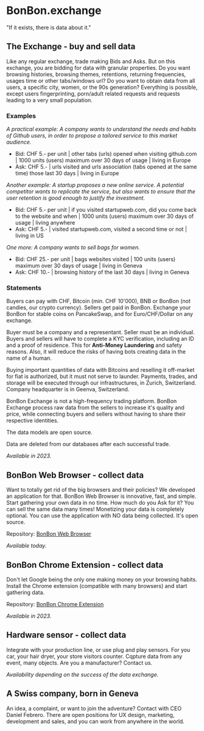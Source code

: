 # BonBon.exchange

"If it exists, there is data about it."

## The Exchange - buy and sell data

Like any regular exchange, trade making Bids and Asks. But on this exchange, you are bidding for data with granular properties. Do you want browsing histories, browsing themes, retentions, returning frequencies, usages time or other tabs/windows url? Do you want to obtain data from all users, a specific city, women, or the 90s generation?
Everything is possible, except users fingerprinting, porn/adult related requests and requests leading to a very small population.

### Examples

_A practical example:_
_A company wants to understand the needs and habits of Github users, in order to propose a tailored service to this market audience._

- Bid: CHF 5.- per unit | other tabs (urls) opened when visiting github.com | 1000 units (users) maximum over 30 days of usage | living in Europe
- Ask: CHF 5.- | urls visited and urls association (tabs opened at the same time) those last 30 days | living in Europe

_Another example:_
_A startup proposes a new online service. A potential competitor wants to replicate the service, but also wants to ensure that the user retention is good enough to justify the investment._

- Bid: CHF 5.- per unit | if you visited startupweb.com, did you come back to the website and when | 1000 units (users) maximum over 30 days of usage | living anywhere
- Ask: CHF 5.- | visited startupweb.com, visited a second time or not | living in US

_One more: A company wants to sell bags for women._

- Bid: CHF 25.- per unit | bags websites visited | 100 units (users) maximum over 30 days of usage | living in Geneva
- Ask: CHF 10.- | browsing history of the last 30 days | living in Geneva

### Statements

Buyers can pay with CHF, Bitcoin (min. CHF 10'000), BNB or BonBon (not candies, our crypto currency). Sellers get paid in BonBon. Exchange your BonBon for stable coins on PancakeSwap, and for Euro/CHF/Dollar on any exchange.

Buyer must be a company and a representant. Seller must be an individual. Buyers and sellers will have to complete a KYC verification, including an ID and a proof of residence. This for **Anti-Money Laundering** and safety reasons. Also, it will reduce the risks of having bots creating data in the name of a human.

Buying important quantities of data with Bitcoins and reselling it off-market for fiat is authorized, but it must not serve to launder. Payments, trades, and storage will be executed through our infrastructures, in Zurich, Switzerland. Company headquarter is in Geenva, Switzerland.

BonBon Exchange is not a high-frequency trading platform. BonBon Exchange process raw data from the sellers to increase it's quality and price, while connecting buyers and sellers without having to share their respective identities.

The data models are open source.

Data are deleted from our databases after each successful trade.

_Available in 2023._

## BonBon Web Browser - collect data

Want to totally get rid of the big browsers and their policies? We developed an application for that. BonBon Web Browser is innovative, fast, and simple. Start gathering your own data in no time. How much do you Ask for it? You can sell the same data many times!
Monetizing your data is completely optional. You can use the application with NO data being collected. It's open source.

Repository: [BonBon Web Browser](https://github.com/BonBon-exchange/bonbon-web-browser)

_Available today._

## BonBon Chrome Extension - collect data

Don't let Google being the only one making money on your browsing habits. Install the Chrome extension (compatible with many browsers) and start gathering data.

Repository: [BonBon Chrome Extension](https://github.com/BonBon-exchange/bonbon-chrome-extension)

_Available in 2023._

## Hardware sensor - collect data

Integrate with your production line, or use plug and play sensors. For you car, your hair dryer, your store visitors counter. Cqpture data from any event, many objects. Are you a manufacturer? Contact us.

_Availability depending on the success of the data exchange._

## A Swiss company, born in Geneva

An idea, a complaint, or want to join the adventure? Contact with CEO Daniel Febrero. There are open positions for UX design, marketing, development and sales, and you can work from anywhere in the world.
